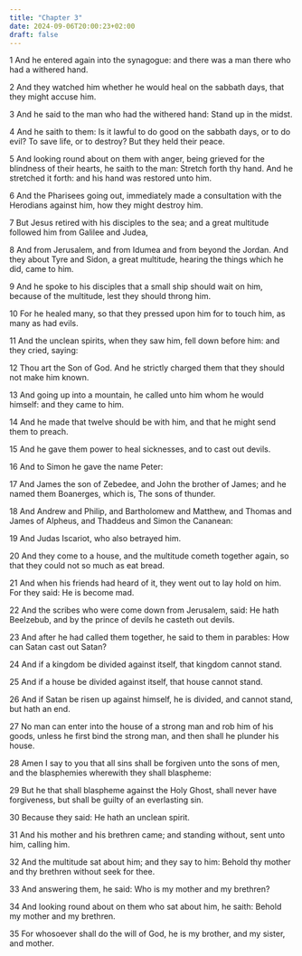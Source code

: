 ```yaml
---
title: "Chapter 3"
date: 2024-09-06T20:00:23+02:00
draft: false
---
```



1 And he entered again into the synagogue: and there was a man there who had a withered hand.

2 And they watched him whether he would heal on the sabbath days, that they might accuse him.

3 And he said to the man who had the withered hand: Stand up in the midst.

4 And he saith to them: Is it lawful to do good on the sabbath days, or to do evil? To save life, or to destroy? But they held their peace.

5 And looking round about on them with anger, being grieved for the blindness of their hearts, he saith to the man: Stretch forth thy hand. And he stretched it forth: and his hand was restored unto him.

6 And the Pharisees going out, immediately made a consultation with the Herodians against him, how they might destroy him.

7 But Jesus retired with his disciples to the sea; and a great multitude followed him from Galilee and Judea,

8 And from Jerusalem, and from Idumea and from beyond the Jordan. And they about Tyre and Sidon, a great multitude, hearing the things which he did, came to him.

9 And he spoke to his disciples that a small ship should wait on him, because of the multitude, lest they should throng him.

10 For he healed many, so that they pressed upon him for to touch him, as many as had evils.

11 And the unclean spirits, when they saw him, fell down before him: and they cried, saying:

12 Thou art the Son of God. And he strictly charged them that they should not make him known.

13 And going up into a mountain, he called unto him whom he would himself: and they came to him.

14 And he made that twelve should be with him, and that he might send them to preach.

15 And he gave them power to heal sicknesses, and to cast out devils.

16 And to Simon he gave the name Peter:

17 And James the son of Zebedee, and John the brother of James; and he named them Boanerges, which is, The sons of thunder.

18 And Andrew and Philip, and Bartholomew and Matthew, and Thomas and James of Alpheus, and Thaddeus and Simon the Cananean:

19 And Judas Iscariot, who also betrayed him.

20 And they come to a house, and the multitude cometh together again, so that they could not so much as eat bread.

21 And when his friends had heard of it, they went out to lay hold on him. For they said: He is become mad.

22 And the scribes who were come down from Jerusalem, said: He hath Beelzebub, and by the prince of devils he casteth out devils.

23 And after he had called them together, he said to them in parables: How can Satan cast out Satan?

24 And if a kingdom be divided against itself, that kingdom cannot stand.

25 And if a house be divided against itself, that house cannot stand.

26 And if Satan be risen up against himself, he is divided, and cannot stand, but hath an end.

27 No man can enter into the house of a strong man and rob him of his goods, unless he first bind the strong man, and then shall he plunder his house.

28 Amen I say to you that all sins shall be forgiven unto the sons of men, and the blasphemies wherewith they shall blaspheme:

29 But he that shall blaspheme against the Holy Ghost, shall never have forgiveness, but shall be guilty of an everlasting sin.

30 Because they said: He hath an unclean spirit.

31 And his mother and his brethren came; and standing without, sent unto him, calling him.

32 And the multitude sat about him; and they say to him: Behold thy mother and thy brethren without seek for thee.

33 And answering them, he said: Who is my mother and my brethren?

34 And looking round about on them who sat about him, he saith: Behold my mother and my brethren.

35 For whosoever shall do the will of God, he is my brother, and my sister, and mother.

